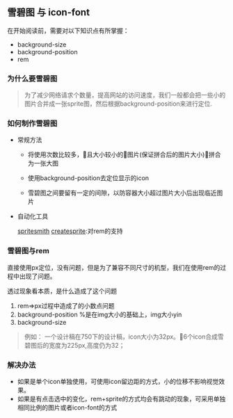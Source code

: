 ## 雪碧图 与 icon-font

在开始阅读前，需要对以下知识点有所掌握：
 - background-size
 - background-position
 - rem

### 为什么要雪碧图
> 为了减少网络请求个数量，提高网站的访问速度，我们一般都会把一些小的图片合并成一张sprite图，然后根据background-position来进行定位.

### 如何制作雪碧图
- 常规方法

    - 将使用次数比较多，且大小较小的图片(保证拼合后的图片大小)拼合为一张大图

    - 使用background-position去定位显示的icon

    - 雪碧图之间要留有一定的间隙，以防容器大小超过图片大小后出现临近图片

- 自动化工具  

    [spritesmith](https://github.com/Ensighten/spritesmith)
    [createsprite](https://www.npmjs.com/package/createsprite):对rem的支持

### 雪碧图与rem
直接使用px定位，没有问题，但是为了兼容不同尺寸的机型，我们在使用rem的过程中出现了问题。

透过现象看本质，是什么造成了这个问题
1. rem=>px过程中造成了的小数点问题
2. background-position %是在img大小的基础上，img大小yin
3. background-size 

> 例如： 一个设计稿在750下的设计稿，icon大小为32px。6个icon合成雪碧图后的宽度为225px,高度仍为32；


### 解决办法
- 如果是单个icon单独使用，可使用icon留边距的方式，小的位移不影响视觉效果。
- 如果是有点击选中的变化，rem+sprite的方式均会有跳动的现象，可采用单独相同比例的图片或者icon-font的方式